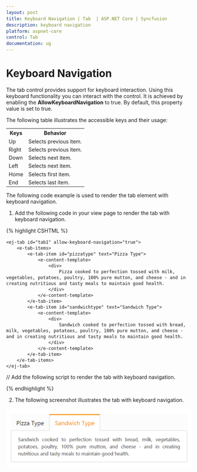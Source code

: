 ```yaml
---
layout: post
title: Keyboard Navigation | Tab  | ASP.NET Core | Syncfusion
description: keyboard navigation
platform: aspnet-core
control: Tab 
documentation: ug
---
```


# Keyboard Navigation

The tab control provides support for keyboard interaction. Using this keyboard functionality you can interact with the control. It is achieved by enabling the **AllowKeyboardNavigation** to true. By default, this property value is set to true.

The following table illustrates the accessible keys and their usage:

<table>
<tr>
<th>
Keys</th><th>
Behavior</th></tr>
<tr>
<td>
Up</td><td>
Selects previous item.</td></tr>
<tr>
<td>
Right</td><td>
Selects previous item.</td></tr>
<tr>
<td>
Down</td><td>
Selects next item.</td></tr>
<tr>
<td>
Left</td><td>
Selects next item.</td></tr>
<tr>
<td>
Home</td><td>
Selects first item.</td></tr>
<tr>
<td>
End</td><td>
Selects last item.</td></tr>
</table>
The following code example is used to render the tab element with keyboard navigation.

1. Add the following code in your view page to render the tab with keyboard navigation.

{% highlight CSHTML %}

<div style="width: 500px">

	<ej-tab id="tab1" allow-keyboard-navigation="true">
		<e-tab-items>
			<e-tab-item id="pizzatype" text="Pizza Type">
				<e-content-template>
					<div>
						Pizza cooked to perfection tossed with milk, vegetables, potatoes, poultry, 100% pure mutton, and cheese - and in creating nutritious and tasty meals to maintain good health.
					</div>
				</e-content-template>
			</e-tab-item>
			<e-tab-item id="sandwichtype" text="Sandwich Type">
				<e-content-template>
					<div>
						Sandwich cooked to perfection tossed with bread, milk, vegetables, potatoes, poultry, 100% pure mutton, and cheese - and in creating nutritious and tasty meals to maintain good health.
					</div>
				</e-content-template>
			</e-tab-item>
		</e-tab-items>
	</ej-tab>

</div>

// Add the following script to render the tab with keyboard navigation.
	
<script type="text/javascript">
$(function () {
	//Control focus key
	$(document).on("keydown", function (e) {
		if (e.altKey && e.keyCode === 74) {
			// j- key code.
			$("#tab1 ul a").focus();
		}
	});
});
</script>

{% endhighlight %}

2. The following screenshot illustrates the tab with keyboard navigation.

![](Keyboard-Navigation_images/Keyboard-Navigation_img1.png)